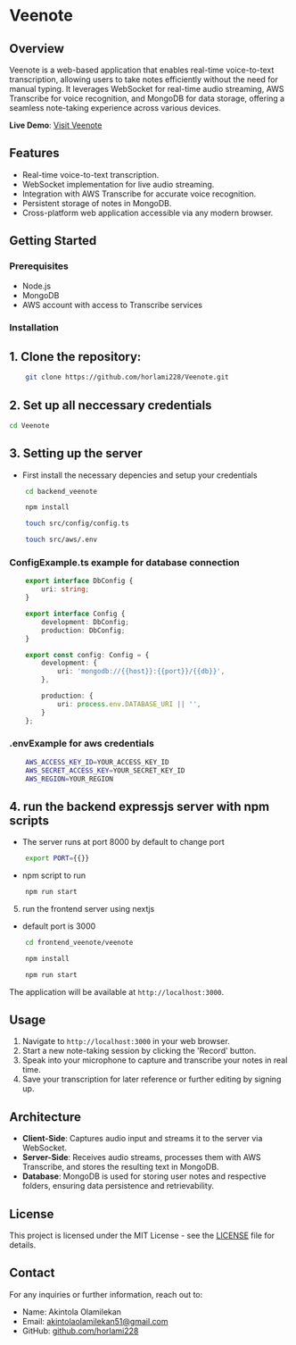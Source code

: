 # Veenote

## Overview

Veenote is a web-based application that enables real-time voice-to-text transcription, allowing users to take notes efficiently without the need for manual typing. It leverages WebSocket for real-time audio streaming, AWS Transcribe for voice recognition, and MongoDB for data storage, offering a seamless note-taking experience across various devices.

**Live Demo**: [Visit Veenote](http://yourliveurl.com)

## Features

- Real-time voice-to-text transcription.
- WebSocket implementation for live audio streaming.
- Integration with AWS Transcribe for accurate voice recognition.
- Persistent storage of notes in MongoDB.
- Cross-platform web application accessible via any modern browser.

## Getting Started

### Prerequisites

- Node.js
- MongoDB
- AWS account with access to Transcribe services

### Installation

## 1. Clone the repository:
```bash
    git clone https://github.com/horlami228/Veenote.git
```
## 2. Set up all neccessary credentials

```bash
cd Veenote

```

## 3. Setting up the server
* First install the necessary depencies and setup your credentials
```bash
    cd backend_veenote

    npm install

    touch src/config/config.ts

    touch src/aws/.env
```

### ConfigExample.ts example for database connection
```ts
    export interface DbConfig {
        uri: string;
    }

    export interface Config {
        development: DbConfig;
        production: DbConfig;
    }

    export const config: Config = {
        development: {
            uri: 'mongodb://{{host}}:{{port}}/{{db}}',
        },

        production: {
            uri: process.env.DATABASE_URI || '',
        }
    };
```

### .envExample for aws credentials
```bash
    AWS_ACCESS_KEY_ID=YOUR_ACCESS_KEY_ID
    AWS_SECRET_ACCESS_KEY=YOUR_SECRET_KEY_ID
    AWS_REGION=YOUR_REGION
```

## 4. run the backend expressjs server with npm scripts
* The server runs at port 8000 by default to change port
```bash
    export PORT={{}}
```
* npm script to run
```bash
    npm run start
```

5. run the frontend server using nextjs
* default port is 3000
```bash
    cd frontend_veenote/veenote

    npm install

    npm run start

```
The application will be available at `http://localhost:3000`.

## Usage

1. Navigate to `http://localhost:3000` in your web browser.
2. Start a new note-taking session by clicking the 'Record' button.
3. Speak into your microphone to capture and transcribe your notes in real time.
4. Save your transcription for later reference or further editing by signing up.

## Architecture

- **Client-Side**: Captures audio input and streams it to the server via WebSocket.
- **Server-Side**: Receives audio streams, processes them with AWS Transcribe, and stores the resulting text in MongoDB.
- **Database**: MongoDB is used for storing user notes and respective folders, ensuring data persistence and retrievability.


## License

This project is licensed under the MIT License - see the [LICENSE](/LICENSE) file for details.


## Contact
For any inquiries or further information, reach out to:

- Name: Akintola Olamilekan
- Email: [akintolaolamilekan51@gmail.com](mailto:akintolaolamilekan51@gmail.com)
- GitHub: [github.com/horlami228](https://github.com/horlami228)
